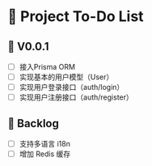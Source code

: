 # 🧠 Project To-Do List

## 📅 V0.0.1
- [ ] 接入Prisma ORM
- [ ] 实现基本的用户模型（User）
- [ ] 实现用户登录接口（auth/login）
- [ ] 实现用户注册接口（auth/register）

## 🌱 Backlog
- [ ] 支持多语言 i18n
- [ ] 增加 Redis 缓存